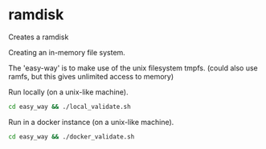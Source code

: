 # ramdisk
Creates a ramdisk

Creating an in-memory file system.  

The 'easy-way' is to make use of the unix filesystem tmpfs.  (could also use ramfs, but this gives unlimited access to memory)

Run locally (on a unix-like machine).

```bash
cd easy_way && ./local_validate.sh
```

Run in a docker instance (on a unix-like machine).
```bash
cd easy_way && ./docker_validate.sh
```


